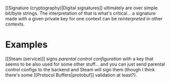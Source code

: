 [[Signature (cryptography)|Digital signatures]] ultimately are over simple bit/byte strings. The interpretation of that is what's critical... a signature made with a given private key for one context can be *reinterpreted* in other contexts.

# Examples
[[Steam (service)]] signs *parental control configuration* with a key that seems to be also used for some other stuff... and you can just send parental control configs to the backend and Steam will sign them (though I think there's some [[Protocol Buffers|protobuf]] validation at least?).